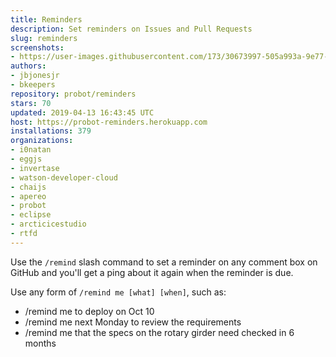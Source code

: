 ```yaml
---
title: Reminders
description: Set reminders on Issues and Pull Requests
slug: reminders
screenshots:
- https://user-images.githubusercontent.com/173/30673997-505a993a-9e77-11e7-8f0f-d5a606816e8e.png
authors:
- jbjonesjr
- bkeepers
repository: probot/reminders
stars: 70
updated: 2019-04-13 16:43:45 UTC
host: https://probot-reminders.herokuapp.com
installations: 379
organizations:
- i0natan
- eggjs
- invertase
- watson-developer-cloud
- chaijs
- apereo
- probot
- eclipse
- arcticicestudio
- rtfd
---
```


Use the `/remind` slash command to set a reminder on any comment box on GitHub and you'll get a ping about it again when the reminder is due.

Use any form of `/remind me [what] [when]`, such as:

- /remind me to deploy on Oct 10
- /remind me next Monday to review the requirements
- /remind me that the specs on the rotary girder need checked in 6 months
